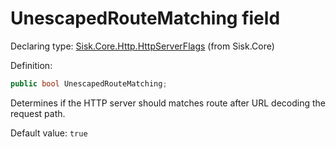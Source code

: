 <!--

Copyrights 2023 Sisk Framework - CypherPotato
Published under MIT license

!!! DO NOT EDIT THIS FILE !!!
This file was generated by a tool in the Sisk package. To edit the information in this documentation,
edit the XML documentation present in the Sisk source code.

-->


# UnescapedRouteMatching field

Declaring type: [Sisk.Core.Http.HttpServerFlags](/spec/Sisk.Core.Http.HttpServerFlags.md) (from Sisk.Core)


Definition:

```cs
public bool UnescapedRouteMatching;
```

Determines if the HTTP server should matches route after URL decoding the request path.


<p>
                    Default value: <code>true</code></p>

